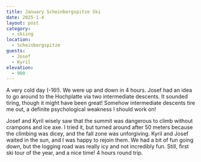 ```yaml
---
title: January Scheinbergspitze Ski
date: 2025-1-4
layout: post
category:
  - skiing
location:
  - Scheinbergspitze
guests:
  - Josef
  - Kyril
elevation:
  - 900
---
```


A very cold day (-16!). We were up and down in 4 hours.
Josef had an idea to go around to the Hochplatte via two intermediate
descents. It sounded tiring, though it might have been great!
Somehow intermediate descents tire me out, a definite psychological
weakness I should work on!

Josef and Kyril wisely saw that the summit was dangerous to climb without
crampons and ice axe. I tried it, but turned around after 50 meters because
the climbing was dicey, and the fall zone was unforgiving. Kyril and Josef
waited in the sun, and I was happy to rejoin them.
We had a bit of fun going down, but the logging road was really icy and
not incredibly fun. Still, first ski tour of the year, and a nice time!
4 hours round trip.

